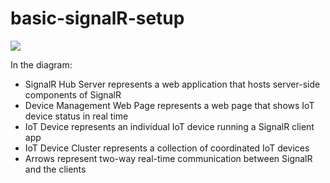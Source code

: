 # basic-signalR-setup
![](https://d16rtcb5cr0vb4.cloudfront.net/C0335+Building+IoT+Applications+with+SignalR%2FResources%2FImages%2F2021-02-17_Building-IoT-Applications-with-SignalR+1_V1.png?Expires=1659040056&Signature=gXXvqRUHg9uwogf2N0v-NBqgboRrnoJFRZ5pd8Pho~WPTWwmdkPheCfCrisBVL1lidGwEef-dk55H~HqljP3ohdp8b1YKeGfpV6P0NYSOKU8Sm2RCAYuSW0m-OMBrrNd9ttaToGBIJYHQaUwsNuVEw~aXGeNtUc1wY395gs7NGYMbSHEYmUqzaMEpBsTr-c8mRgzS-gJ4GX74aJgNmjNwybzqmaZ~GiWyuPwCrXOv~WF15Mmw4M~NWJI95DW8FoDnnDBtG4bWtilVHtDZxbxpxW9~6Dudx8N5PnM39GYlXYAjQNEOtqT256Y35RM8DNLD1ss2ZCIEJbckcxDcYP0Ww__&Key-Pair-Id=APKAIHLKH2FX732Z3HGA)

In the diagram:
* SignalR Hub Server represents a web application that hosts server-side components of SignalR
* Device Management Web Page represents a web page that shows IoT device status in real time
* IoT Device represents an individual IoT device running a SignalR client app
* IoT Device Cluster represents a collection of coordinated IoT devices
* Arrows represent two-way real-time communication between SignalR and the clients
